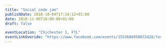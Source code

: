 ```yaml
---
title: "Social code jam"
publishDate: 2018-10-04T17:14:12+01:00
date: 2018-11-06T18:00:00+01:00
draft: false

eventLocation: "Chichester 1, FTL"
eventLinkOveride: "https://www.facebook.com/events/1553604958072428/?event_time_id=1553604978072426"
---
```


